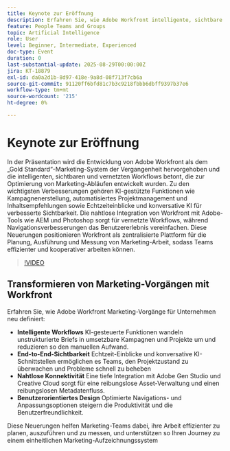 ```yaml
---
title: Keynote zur Eröffnung
description: Erfahren Sie, wie Adobe Workfront intelligente, sichtbare und vernetzte Workflows mit KI-gesteuerter Kampagnenerstellung, Insights und nahtlosen Adobe-Integrationen ermöglicht.
feature: People Teams and Groups
topic: Artificial Intelligence
role: User
level: Beginner, Intermediate, Experienced
doc-type: Event
duration: 0
last-substantial-update: 2025-08-29T00:00:00Z
jira: KT-18879
exl-id: da0a2d1b-8d97-418e-9a8d-08f713f7cb6a
source-git-commit: 91120ff6bfd81c7b3c9218fbbb6dbff9397b37e6
workflow-type: tm+mt
source-wordcount: '215'
ht-degree: 0%

---
```


# Keynote zur Eröffnung

In der Präsentation wird die Entwicklung von Adobe Workfront als dem „Gold Standard“-Marketing-System der Vergangenheit hervorgehoben und die intelligenten, sichtbaren und vernetzten Workflows betont, die zur Optimierung von Marketing-Abläufen entwickelt wurden. Zu den wichtigsten Verbesserungen gehören KI-gestützte Funktionen wie Kampagnenerstellung, automatisiertes Projektmanagement und Inhaltsempfehlungen sowie Echtzeiteinblicke und konversative KI für verbesserte Sichtbarkeit. Die nahtlose Integration von Workfront mit Adobe-Tools wie AEM und Photoshop sorgt für vernetzte Workflows, während Navigationsverbesserungen das Benutzererlebnis vereinfachen. Diese Neuerungen positionieren Workfront als zentralisierte Plattform für die Planung, Ausführung und Messung von Marketing-Arbeit, sodass Teams effizienter und kooperativer arbeiten können.

>[!VIDEO](https://video.tv.adobe.com/v/3471499/?learn=on&enablevpops)

## Transformieren von Marketing-Vorgängen mit Workfront

Erfahren Sie, wie Adobe Workfront Marketing-Vorgänge für Unternehmen neu definiert:

* **Intelligente Workflows** KI-gesteuerte Funktionen wandeln unstrukturierte Briefs in umsetzbare Kampagnen und Projekte um und reduzieren so den manuellen Aufwand.
* **End-to-End-Sichtbarkeit** Echtzeit-Einblicke und konversative KI-Schnittstellen ermöglichen es Teams, den Projektzustand zu überwachen und Probleme schnell zu beheben
* **Nahtlose Konnektivität** Eine tiefe Integration mit Adobe Gen Studio und Creative Cloud sorgt für eine reibungslose Asset-Verwaltung und einen reibungslosen Metadatenfluss.
* **Benutzerorientiertes Design** Optimierte Navigations- und Anpassungsoptionen steigern die Produktivität und die Benutzerfreundlichkeit.

Diese Neuerungen helfen Marketing-Teams dabei, ihre Arbeit effizienter zu planen, auszuführen und zu messen, und unterstützen so Ihren Journey zu einem einheitlichen Marketing-Aufzeichnungssystem
